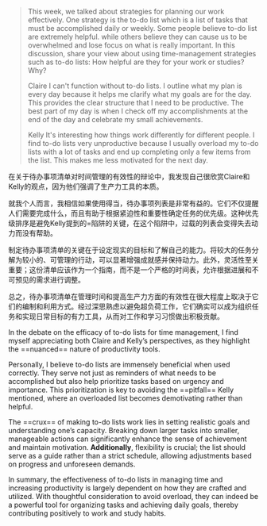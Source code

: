 > This week, we talked about strategies for planning our work effectively. One strategy is the to-do list which is a list of tasks that must be accomplished daily or weekly. Some people believe to-do list are extremely helpful. while others believe they can cause us to be overwhelmed and lose focus on what is really important. In this discussion, share your view about using time-management strategies such as to-do lists: How helpful are they for your work or studies? Why?
> 
> Claire
>  I can't function without to-do lists. I outline what my plan is every day because it helps me clarify what my goals are for the day. This provides the clear structure that I need to be productive. The best part of my day is when I check off my accomplishments at the end of the day and celebrate my small achievements.
> 
> Kelly 
> It's interesting how things work differently for different people. I find to-do lists very unproductive because I usually overload my to-do lists with a lot of tasks and end up completing only a few items from the list. This makes me less motivated for the next day.


在关于待办事项清单对时间管理的有效性的辩论中，我发现自己很欣赏Claire和Kelly的观点，因为他们强调了生产力工具的本质。

就我个人而言，我相信如果使用得当，待办事项列表是非常有益的。它们不仅提醒人们需要完成什么，而且有助于根据紧迫性和重要性确定任务的优先级。这种优先级排序是避免Kelly提到的=陷阱的关键，在这个陷阱中，过载的列表会变得失去动力而没有帮助。

制定待办事项清单的关键在于设定现实的目标和了解自己的能力。将较大的任务分解为较小的、可管理的行动，可以显著增强成就感并保持动力。此外，灵活性至关重要；这份清单应该作为一个指南，而不是一个严格的时间表，允许根据进展和不可预见的需求进行调整。

总之，待办事项清单在管理时间和提高生产力方面的有效性在很大程度上取决于它们的编制和利用方式。经过深思熟虑以避免超负荷工作，它们确实可以成为组织任务和实现日常目标的有力工具，从而对工作和学习习惯做出积极贡献。


In the debate on the efficacy of to-do lists for time management, I find myself appreciating both Claire and Kelly’s perspectives, as they highlight the ==nuanced== nature of productivity tools. 

Personally, I believe to-do lists are immensely beneficial when used correctly. They serve not just as reminders of what needs to be accomplished but also help prioritize tasks based on urgency and importance. This prioritization is key to avoiding the ==pitfall== Kelly mentioned, where an overloaded list becomes demotivating rather than helpful.

The ==crux== of making to-do lists work lies in setting realistic goals and understanding one’s capacity. Breaking down larger tasks into smaller, manageable actions can significantly enhance the sense of achievement and maintain motivation. **Additionally**, flexibility is crucial; the list should serve as a guide rather than a strict schedule, allowing adjustments based on progress and unforeseen demands.

In summary, the effectiveness of to-do lists in managing time and increasing productivity is largely dependent on how they are crafted and utilized. With thoughtful consideration to avoid overload, they can indeed be a powerful tool for organizing tasks and achieving daily goals, thereby contributing positively to work and study habits.